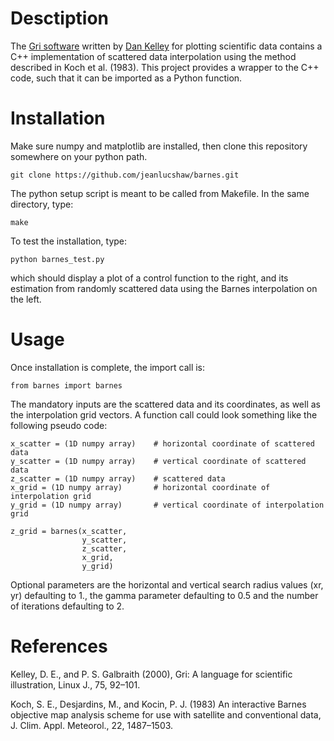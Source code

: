 # Desctiption

The [Gri software](http://gri.sourceforge.net/) written by
[Dan Kelley](https://www.dal.ca/faculty/science/oceanography/people/faculty/daniel-e-kelley.html) for plotting scientific data
contains a C++ implementation of scattered data interpolation using the method described in Koch et al. (1983). This project provides
a wrapper to the C++ code, such that it can be imported as a Python function.

# Installation

Make sure numpy and matplotlib are installed, then clone this repository somewhere on your python path.

```
git clone https://github.com/jeanlucshaw/barnes.git
```

The python setup script is meant to be called from Makefile. In the same directory, type:

```
make
```

To test the installation, type:

```
python barnes_test.py
```

which should display a plot of a control function to the right, and its estimation from randomly scattered data using the Barnes
interpolation on the left.

# Usage

Once installation is complete, the import call is:

```
from barnes import barnes
```

The mandatory inputs are the scattered data and its coordinates, as well as the interpolation grid vectors. A function call could
look something like the following pseudo code:

```
x_scatter = (1D numpy array)    # horizontal coordinate of scattered data
y_scatter = (1D numpy array)    # vertical coordinate of scattered data
z_scatter = (1D numpy array)    # scattered data
x_grid = (1D numpy array)       # horizontal coordinate of interpolation grid
y_grid = (1D numpy array)       # vertical coordinate of interpolation grid

z_grid = barnes(x_scatter,
                y_scatter,
                z_scatter,
                x_grid,
                y_grid)
```

Optional parameters are the horizontal and vertical search radius values (xr, yr) defaulting to 1., the gamma parameter defaulting
to 0.5 and the number of iterations defaulting to 2.

# References

Kelley, D. E., and P. S. Galbraith (2000), Gri: A language for scientific illustration, Linux J., 75, 92–101.

Koch, S. E., Desjardins, M., and Kocin, P. J. (1983) An interactive Barnes objective map analysis scheme for use with satellite and 
conventional data, J. Clim. Appl. Meteorol., 22, 1487–1503.
